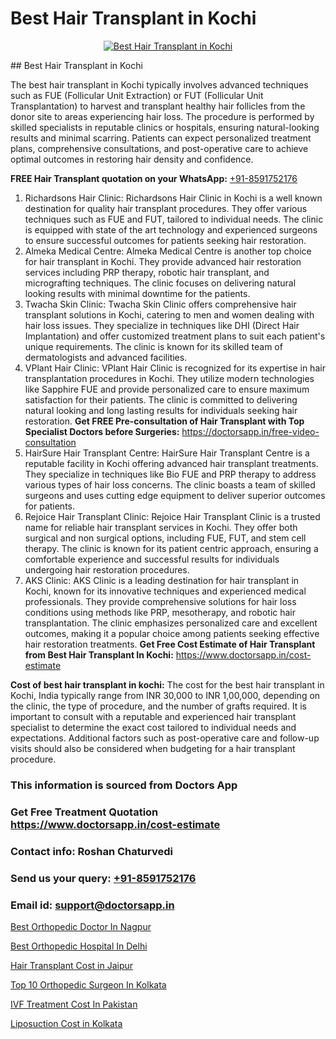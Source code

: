 # Best Hair Transplant in Kochi

<p align="center">
  <a href="https://doctorsapp.co.in/treatment/hair-transplant">
    <img src="https://doctorsapp.co.in/uploads/treatment_image/transplant.jpg" alt="Best Hair Transplant in Kochi">
  </a>
</p>
## Best Hair Transplant in Kochi

The best hair transplant in Kochi typically involves advanced techniques such as FUE (Follicular Unit Extraction) or FUT (Follicular Unit Transplantation) to harvest and transplant healthy hair follicles from the donor site to areas experiencing hair loss. The procedure is performed by skilled specialists in reputable clinics or hospitals, ensuring natural-looking results and minimal scarring. Patients can expect personalized treatment plans, comprehensive consultations, and post-operative care to achieve optimal outcomes in restoring hair density and confidence.

**FREE Hair Transplant quotation on your WhatsApp:**  [+91-8591752176](https://api.whatsapp.com/send?phone=8591752176)

1) Richardsons Hair Clinic:
Richardsons Hair Clinic in Kochi is a well known destination for quality hair transplant procedures. They offer various techniques such as FUE and FUT, tailored to individual needs. The clinic is equipped with state of the art technology and experienced surgeons to ensure successful outcomes for patients seeking hair restoration.
2) Almeka Medical Centre:
Almeka Medical Centre is another top choice for hair transplant in Kochi. They provide advanced hair restoration services including PRP therapy, robotic hair transplant, and micrografting techniques. The clinic focuses on delivering natural looking results with minimal downtime for the patients.
3) Twacha Skin Clinic:
Twacha Skin Clinic offers comprehensive hair transplant solutions in Kochi, catering to men and women dealing with hair loss issues. They specialize in techniques like DHI (Direct Hair Implantation) and offer customized treatment plans to suit each patient's unique requirements. The clinic is known for its skilled team of dermatologists and advanced facilities.
4) VPlant Hair Clinic:
VPlant Hair Clinic is recognized for its expertise in hair transplantation procedures in Kochi. They utilize modern technologies like Sapphire FUE and provide personalized care to ensure maximum satisfaction for their patients. The clinic is committed to delivering natural looking and long lasting results for individuals seeking hair restoration.
**Get FREE Pre-consultation of Hair Transplant with Top Specialist Doctors before Surgeries:** https://doctorsapp.in/free-video-consultation
5) HairSure Hair Transplant Centre:
HairSure Hair Transplant Centre is a reputable facility in Kochi offering advanced hair transplant treatments. They specialize in techniques like Bio FUE and PRP therapy to address various types of hair loss concerns. The clinic boasts a team of skilled surgeons and uses cutting edge equipment to deliver superior outcomes for patients.
6) Rejoice Hair Transplant Clinic:
Rejoice Hair Transplant Clinic is a trusted name for reliable hair transplant services in Kochi. They offer both surgical and non surgical options, including FUE, FUT, and stem cell therapy. The clinic is known for its patient centric approach, ensuring a comfortable experience and successful results for individuals undergoing hair restoration procedures.
7) AKS Clinic:
AKS Clinic is a leading destination for hair transplant in Kochi, known for its innovative techniques and experienced medical professionals. They provide comprehensive solutions for hair loss conditions using methods like PRP, mesotherapy, and robotic hair transplantation. The clinic emphasizes personalized care and excellent outcomes, making it a popular choice among patients seeking effective hair restoration treatments.
**Get Free Cost Estimate of Hair Transplant from Best Hair Transplant In Kochi:** https://www.doctorsapp.in/cost-estimate

**Cost of best hair transplant in kochi:**
The cost for the best hair transplant in Kochi, India typically range from INR 30,000 to INR 1,00,000, depending on the clinic, the type of procedure, and the number of grafts required. It is important to consult with a reputable and experienced hair transplant specialist to determine the exact cost tailored to individual needs and expectations. Additional factors such as post-operative care and follow-up visits should also be considered when budgeting for a hair transplant procedure.

### This information is sourced from Doctors App 
### Get Free Treatment Quotation https://www.doctorsapp.in/cost-estimate
### Contact info: Roshan Chaturvedi 
### Send us your query: [+91-8591752176](https://api.whatsapp.com/send?phone=8591752176) 
### Email id: support@doctorsapp.in

[Best Orthopedic Doctor In Nagpur](https://www.linkedin.com/pulse/best-orthopedic-doctor-nagpur-doctorsapp-united-arab-emirates-6dkee?trackingId=o5V5bIsNGGf2s239vFjocQ%3D%3D&lipi=urn%3Ali%3Apage%3Ad_flagship3_company_admin%3BSXrbBuk4SwWZ8nIcZ2zSvw%3D%3D)

[Best Orthopedic Hospital In Delhi](https://www.linkedin.com/pulse/best-orthopedic-hospital-delhi-doctorsapp-khulna-0lk6e?trackingId=QBgSSSgIaMyKd17hrJEFKA%3D%3D&lipi=urn%3Ali%3Apage%3Ad_flagship3_company_admin%3BEfzsr1%2BmQ6eR1XkJR7MU1A%3D%3D)

[Hair Transplant Cost in Jaipur](https://medium.com/@devenderrathi97/hair-transplant-cost-in-jaipur-386546c3061a)

[Top 10 Orthopedic Surgeon In Kolkata](https://medium.com/@kushalrao10/top-10-orthopedic-surgeon-in-kolkata-cc0c7637ea56)

[IVF Treatment Cost In Pakistan](https://doctors-apps.github.io/doctorsapp/ivf-treatment-cost-in-pakistan)

[Liposuction Cost in Kolkata](https://doctors-apps.github.io/doctorsapp/liposuction-cost-in-kolkata)

